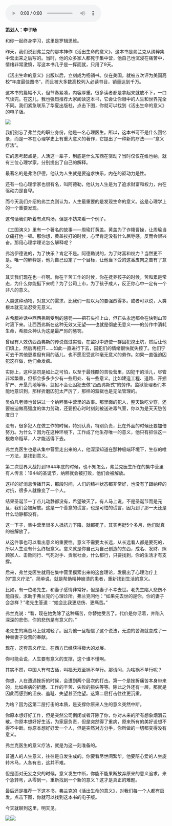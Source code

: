 <audio src="http://igetoss.cdn.igetget.com/mp3/201709/07/201709070157205810222329.mp3" controls="controls">您的浏览器不支持 audio 标签。</audio><p><b>策划人：李子旸</b></p><p>和你一起终身学习，这里是罗辑思维。</p><p>昨天，我们说到弗兰克的那本神作《活出生命的意义》，这本书是弗兰克从纳粹集中营出来之后写的。当时，他的众多家人都死于集中营，他自己也沉浸在痛苦中，情绪非常激愤，写这本书几乎是一挥而就，只用了9天。</p><p>《活出生命的意义》出版以后，立刻成为畅销书。仅在美国，就被五次评为美国高校“年度最佳图书”，而且被大多数高校列入必读书目，销量达到千万。</p><p>这本书的篇幅不大，但节奏紧凑，内容厚重。很多读者都是拿起来就放不下，一口气读完。在这儿，我也强烈推荐大家阅读这本书，它会让你眼中的人生和世界完全不同。我们紧急联系了华夏出版社，点击下图，你就可以找到《活出生命的意义》的电子版。</p><img src="https://piccdn.igetget.com/img/201709/06/201709062316389410161079.jpg" /><p>我们别忘了弗兰克的职业身份，他是一名心理医生。所以，这本书可不是什么回忆录，而是一本在心理学史上有重大意义的著作，它提出了一种新的疗法——“意义疗法”。</p><p>它的思考起点是，人活这一辈子，到底是什么东西在驱动？当时仅仅在维也纳，就有三位心理学家，分别提出了自己的解释。</p><p>最著名的是弗洛伊德，他认为人生就是要追求快乐，内在的驱动力是性。</p><p>还有一位心理学家也很有名，叫阿德勒，他认为人生是为了追求财富和权力，内在驱动力是自卑。</p><p>而今天我们介绍的弗兰克则认为，人生最重要的是发现生命的意义。这是心理学上的一个重要发现。</p><p>这句话我们听着有点鸡汤，但是不妨来看一个例子。</p><p>《三国演义》里有一个著名的故事——周瑜打黄盖。黄盖为了诈降曹操，让周瑜当众痛打他一顿。那你想，黄盖挨打的时候，心里肯定没有什么屈辱感，反而会很兴奋。那用心理学理论怎么解释呢？</p><p>弗洛伊德说的，为了快乐？肯定不是。阿德勒说的，为了财富和权力？当然更不是。唯一的解释是，他为自己设定了一个目标，让他当下受的这番皮肉之苦有了意义。</p><p>其实我们现在也一样啊。你在辛苦工作的时候，你在抚养孩子的时候，苦和累是常态，为什么你能挺下来呢？为了公司上市，为了孩子成人，反正你心中一定有一个非凡的意义。</p><p>人类这种动物，对意义的需求，比我们一般以为的要强烈得多。或者可以说，人类根本就无法忍受无意义。</p><p>古希腊神话中西西弗斯受到的惩罚——把石头推上山，但石头永远都会在快到山顶时滚下来。让西西弗斯在这种无效又无望——也就是彻底无意义——的劳作中消耗生命，希腊众神认为这是最严厉的惩罚。</p><p>曾经有人效仿西西弗斯的传说做过实验，在监狱中迫使一群囚犯挖土坑，然后让他们填上，然后再挖开……如此一直进行下去，囚犯们的情绪很快就失控了。他们宁可去干其他更累但有用的活儿，也不愿忍受这种毫无意义的劳作。如果一直强迫囚犯这样做，他们会发疯。</p><p>实际上，这种惩罚是如此之可怕，以至于最残酷的苦役营里，囚犯干的活儿，尽管非常繁重，但都会多多少少有一些用处、有一些意义。比如建造工程、道路、开掘矿产、开垦荒地等等，监狱不会让囚犯去做“西西弗斯式”的劳作。监狱管理者们本能地意识到，那样折磨囚犯太严厉了，那样的监狱也是无法管理的。</p><p>吴伯凡老师也曾讲过一个纳粹集中营里的故事。那里面的犯人，整天缺吃少穿，还要被迫做高强度的体力劳动，还要担心时时刻刻被送进毒气室，你以为是天天愁苦度日？</p><p>没有，很多犯人在做工作的时候，特别认真，特别负责，比在外面的时候还要加倍努力。为什么？因为在这种环境下，工作成了他生存唯一的意义，他只有抓住这一根救命稻草，人才能活得下去。</p><p>弗兰克医生也是从集中营里走出来的人，他深深知道在那种极端环境下，生存的唯一方法，是找到意义。</p><p>第二次世界大战打到1944年底的时候，也不知怎么，弗兰克医生所在的集中营里有人传言：1944的圣诞节，纳粹就会被打败，他们会被解放。</p><p>这样的好消息传播开来，那段时间，人们的精神状态都非常好，也没有了跟纳粹的对抗，很多人就像变了一个人。</p><p>结果圣诞节一丁点儿动静都没有，希望破灭了。有人马上说，不是圣诞节而是元旦，我们会被解放。这是一个善意的谎言，也是可怕的谎言，因为到了那一天还是什么动静都没有。</p><p>这一下子，集中营里很多人抵抗力下降，就都死了。其实再挺5个多月，他们就真的被解放了。</p><p>从这件事也可以看出意义的重要性。意义不需要太长远，从长远看人都是要死的，所以人生没有什么终极意义。意义就是你自己为自己创造的东西，成名、发财、照顾家人、击败同行、气死对手、贡献社会，什么都行，只要找到，你的生活才有支撑。</p><p>后来，弗兰克医生就用在集中营里摸索出来的这套理论，发展出了心理治疗上的“意义疗法”。简单说，就是帮助精神崩溃的患者，重新找到生活的意义。</p><p>比如，有一位老先生，和妻子感情非常好，但是妻子不幸去世。老先生陷入悲伤不能自拔，求助于弗兰克的心理诊所。弗兰克问他：“如果先去世的是你，你的妻子会怎样？”老先生答道：“她会比我更悲伤、更痛苦。”</p><p>弗兰克说：“看，现在她免除了这种痛苦，你替她受苦了。代价是你活着，并陷入深深的悲伤，你的悲伤是有意义的。”</p><p>老先生的痛苦马上就减轻了。因为他一旦相信了这个说法，无边的苦海就变成了一种替妻子受苦的奉献。</p><p>现在，这套意义疗法，在西方已经获得极大的发展。</p><p>你可能会说，人生要有意义的支撑，这个谁不懂啊。</p><p>其实不然，中国人有句古话，叫福无双至祸不单行。那请问，为啥祸不单行呢？</p><p>你想，人在遭遇挫折的时候，会遭到两个层次的打击。第一个是挫折痛苦本身带来的，比如疾病的折磨、工作的辛苦、失败的损失等等。除此之外还有一层，那就是因此而感到的沮丧、羞耻、失望甚至绝望。这第二层打击往往更沉重。</p><p>为啥？因为这第二层打击的本质，是支撑你原来人生的意义突然中断。</p><p>你原本想好好工作，但是突然公司倒闭或者开除了你，你对未来的所有想象烟消云散。你原本想好好生活，为家庭负责，但是突然得了重病，原来所有的美好设想不得不中断。你原本想好好爱一个人，但是突然对方分手，你所做的一切都变得没有意义。</p><p>弗兰克医生的意义疗法，就是为这一刻准备的。</p><p>普通人的人生意义，往往是自发生成的。你要看尽世间繁华，他要陪心爱的人坐旋转木马，人各有志，这并不难。</p><p>但是面对无妄之灾的时候，意义发生中断，你能不能果断放弃原来的意义追求，来个急转弯，从零到一，重新找到一个新的意义？这才是真正的难题。</p><p>最后还是推荐一下这本书，弗兰克的《活出生命的意义》，对我们每一个人都有启发。点击下图，你就可以找到这本书的电子版。</p><p>今天就聊到这里，明天见。</p><img src="https://piccdn.igetget.com/img/201709/06/201709062316534454474207.jpg" /><img src="https://piccdn.igetget.com/img/201709/06/201709062317125137236019.jpg" />